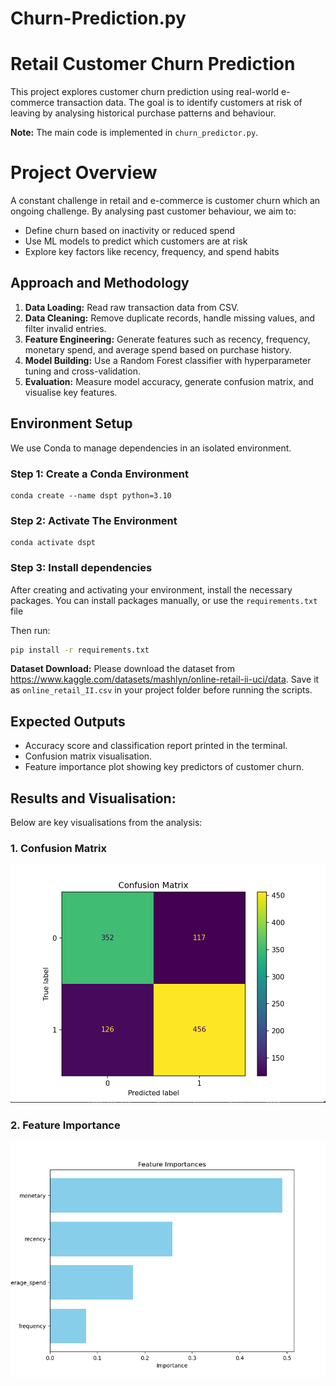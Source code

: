 # Churn-Prediction.py

# Retail Customer Churn Prediction

This project explores customer churn prediction using real-world e-commerce transaction data. The goal is to identify customers at risk of leaving by analysing historical purchase patterns and behaviour.

**Note:** The main code is implemented in `churn_predictor.py`. 


# Project Overview

A constant challenge in retail and e-commerce is customer churn which an ongoing challenge. By analysing past customer behaviour, we aim to:
- Define churn based on inactivity or reduced spend
- Use ML models to predict which customers are at risk
- Explore key factors like recency, frequency, and spend habits


## Approach and Methodology
  
1. **Data Loading:** Read raw transaction data from CSV.
2. **Data Cleaning:** Remove duplicate records, handle missing values, and filter invalid entries.
3. **Feature Engineering:** Generate features such as recency, frequency, monetary spend, and average spend based on purchase history.
4. **Model Building:** Use a Random Forest classifier with hyperparameter tuning and cross-validation.
5. **Evaluation:** Measure model accuracy, generate confusion matrix, and visualise key features.




##  Environment Setup

We use Conda to manage dependencies in an isolated environment.

### Step 1: Create a Conda Environment

```
conda create --name dspt python=3.10
```

### Step 2: Activate The Environment 


```
conda activate dspt
```

### Step 3: Install dependencies

After creating and activating your environment, install the necessary packages. You can install packages manually, or use the `requirements.txt` file 

Then run:

```bash
pip install -r requirements.txt
```

**Dataset Download:**
Please download the dataset from https://www.kaggle.com/datasets/mashlyn/online-retail-ii-uci/data. Save it as `online_retail_II.csv` in your project folder before running the scripts.


## Expected Outputs

- Accuracy score and classification report printed in the terminal.
- Confusion matrix visualisation.
- Feature importance plot showing key predictors of customer churn.


## Results and Visualisation:

Below are key visualisations from the analysis:

### 1. Confusion Matrix
![Confusion Matrix](confusion_matrix.png)

### 2. Feature Importance
![Feature Importance](feature_importances.png) 



